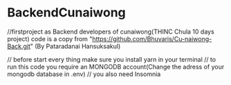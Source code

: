 # BackendCunaiwong
//firstproject as Backend developers of cunaiwong(THINC Chula 10 days project)
code is a copy from "https://github.com/Bhuvaris/Cu-naiwong-Back.git" (By Pataradanai Hansuksakul)

// before start every thing make sure you install yarn in your terminal
// to run this code you require an MONGODB account(Change the adress of your mongodb database in .env)
// you also need Insomnia
